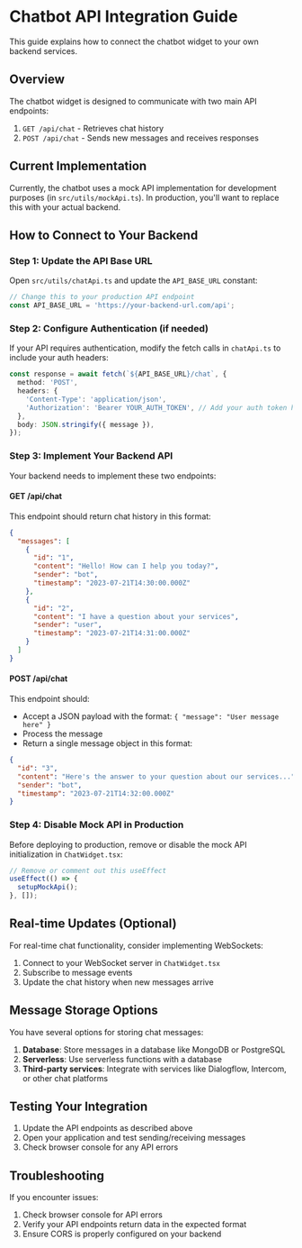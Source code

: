 
# Chatbot API Integration Guide

This guide explains how to connect the chatbot widget to your own backend services.

## Overview

The chatbot widget is designed to communicate with two main API endpoints:

1. `GET /api/chat` - Retrieves chat history
2. `POST /api/chat` - Sends new messages and receives responses

## Current Implementation

Currently, the chatbot uses a mock API implementation for development purposes (in `src/utils/mockApi.ts`). In production, you'll want to replace this with your actual backend.

## How to Connect to Your Backend

### Step 1: Update the API Base URL

Open `src/utils/chatApi.ts` and update the `API_BASE_URL` constant:

```typescript
// Change this to your production API endpoint
const API_BASE_URL = 'https://your-backend-url.com/api';
```

### Step 2: Configure Authentication (if needed)

If your API requires authentication, modify the fetch calls in `chatApi.ts` to include your auth headers:

```typescript
const response = await fetch(`${API_BASE_URL}/chat`, {
  method: 'POST',
  headers: {
    'Content-Type': 'application/json',
    'Authorization': 'Bearer YOUR_AUTH_TOKEN', // Add your auth token here
  },
  body: JSON.stringify({ message }),
});
```

### Step 3: Implement Your Backend API

Your backend needs to implement these two endpoints:

#### GET /api/chat

This endpoint should return chat history in this format:

```json
{
  "messages": [
    {
      "id": "1",
      "content": "Hello! How can I help you today?",
      "sender": "bot",
      "timestamp": "2023-07-21T14:30:00.000Z"
    },
    {
      "id": "2",
      "content": "I have a question about your services",
      "sender": "user",
      "timestamp": "2023-07-21T14:31:00.000Z"
    }
  ]
}
```

#### POST /api/chat

This endpoint should:
- Accept a JSON payload with the format: `{ "message": "User message here" }`
- Process the message
- Return a single message object in this format:

```json
{
  "id": "3",
  "content": "Here's the answer to your question about our services...",
  "sender": "bot",
  "timestamp": "2023-07-21T14:32:00.000Z"
}
```

### Step 4: Disable Mock API in Production

Before deploying to production, remove or disable the mock API initialization in `ChatWidget.tsx`:

```typescript
// Remove or comment out this useEffect
useEffect(() => {
  setupMockApi();
}, []);
```

## Real-time Updates (Optional)

For real-time chat functionality, consider implementing WebSockets:

1. Connect to your WebSocket server in `ChatWidget.tsx`
2. Subscribe to message events
3. Update the chat history when new messages arrive

## Message Storage Options

You have several options for storing chat messages:

1. **Database**: Store messages in a database like MongoDB or PostgreSQL
2. **Serverless**: Use serverless functions with a database
3. **Third-party services**: Integrate with services like Dialogflow, Intercom, or other chat platforms

## Testing Your Integration

1. Update the API endpoints as described above
2. Open your application and test sending/receiving messages
3. Check browser console for any API errors

## Troubleshooting

If you encounter issues:
1. Check browser console for API errors
2. Verify your API endpoints return data in the expected format
3. Ensure CORS is properly configured on your backend

